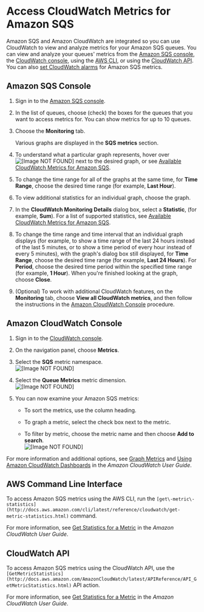 # Access CloudWatch Metrics for Amazon SQS<a name="sqs-access-metrics"></a>

Amazon SQS and Amazon CloudWatch are integrated so you can use CloudWatch to view and analyze metrics for your Amazon SQS queues\. You can view and analyze your queues' metrics from the [Amazon SQS console](#access-cloudwatch-metrics-sqs-console), the [CloudWatch console](#access-metrics-cloudwatch-console), using the [AWS CLI](#access-cloudwatch-metrics-cli), or using the [CloudWatch API](#access-metrics-cloudwatch-api)\. You can also [set CloudWatch alarms](set-cloudwatch-alarms-for-metrics.md) for Amazon SQS metrics\.

## Amazon SQS Console<a name="access-cloudwatch-metrics-sqs-console"></a>

1. Sign in to the [Amazon SQS console](https://console.aws.amazon.com/sqs/)\.

1. In the list of queues, choose \(check\) the boxes for the queues that you want to access metrics for\. You can show metrics for up to 10 queues\.

1. Choose the **Monitoring** tab\.

   Various graphs are displayed in the **SQS metrics** section\.

1. To understand what a particular graph represents, hover over ![\[Image NOT FOUND\]](http://docs.aws.amazon.com/AWSSimpleQueueService/latest/SQSDeveloperGuide/images/information.png) next to the desired graph, or see [Available CloudWatch Metrics for Amazon SQS](sqs-available-cloudwatch-metrics.md)\.

1. To change the time range for all of the graphs at the same time, for **Time Range**, choose the desired time range \(for example, **Last Hour**\)\. 

1. To view additional statistics for an individual graph, choose the graph\.

1. In the **CloudWatch Monitoring Details** dialog box, select a **Statistic**, \(for example, **Sum**\)\. For a list of supported statistics, see [Available CloudWatch Metrics for Amazon SQS](sqs-available-cloudwatch-metrics.md)\.

1. To change the time range and time interval that an individual graph displays \(for example, to show a time range of the last 24 hours instead of the last 5 minutes, or to show a time period of every hour instead of every 5 minutes\), with the graph's dialog box still displayed, for **Time Range**, choose the desired time range \(for example, **Last 24 Hours**\)\. For **Period**, choose the desired time period within the specified time range \(for example, **1 Hour**\)\. When you're finished looking at the graph, choose **Close**\.

1. \(Optional\) To work with additional CloudWatch features, on the **Monitoring** tab, choose **View all CloudWatch metrics**, and then follow the instructions in the [Amazon CloudWatch Console](#access-metrics-cloudwatch-console) procedure\.

## Amazon CloudWatch Console<a name="access-metrics-cloudwatch-console"></a>

1. Sign in to the [CloudWatch console](https://console.aws.amazon.com/cloudwatch/)\.

1. On the navigation panel, choose **Metrics**\.

1. Select the **SQS** metric namespace\.  
![\[Image NOT FOUND\]](http://docs.aws.amazon.com/AWSSimpleQueueService/latest/SQSDeveloperGuide/images/sqs-cloudwatch-queue-metrics-namespace.png)

1. Select the **Queue Metrics** metric dimension\.  
![\[Image NOT FOUND\]](http://docs.aws.amazon.com/AWSSimpleQueueService/latest/SQSDeveloperGuide/images/sqs-cloudwatch-queue-metrics-dimension.png)

1. You can now examine your Amazon SQS metrics:

   + To sort the metrics, use the column heading\.

   + To graph a metric, select the check box next to the metric\.

   + To filter by metric, choose the metric name and then choose **Add to search**\.  
![\[Image NOT FOUND\]](http://docs.aws.amazon.com/AWSSimpleQueueService/latest/SQSDeveloperGuide/images/sqs-cloudwatch-queue-metrics-examine.png)

For more information and additional options, see [Graph Metrics](http://docs.aws.amazon.com/AmazonCloudWatch/latest/monitoring/graph_metrics.html) and [Using Amazon CloudWatch Dashboards](http://docs.aws.amazon.com/AmazonCloudWatch/latest/monitoring/CloudWatch_Dashboards.html) in the *Amazon CloudWatch User Guide*\.

## AWS Command Line Interface<a name="access-cloudwatch-metrics-cli"></a>

To access Amazon SQS metrics using the AWS CLI, run the `[get\-metric\-statistics](http://docs.aws.amazon.com/cli/latest/reference/cloudwatch/get-metric-statistics.html)` command\.

For more information, see [Get Statistics for a Metric](http://docs.aws.amazon.com/AmazonCloudWatch/latest/monitoring/getting-metric-statistics.html) in the *Amazon CloudWatch User Guide*\.

## CloudWatch API<a name="access-metrics-cloudwatch-api"></a>

To access Amazon SQS metrics using the CloudWatch API, use the `[GetMetricStatistics](http://docs.aws.amazon.com/AmazonCloudWatch/latest/APIReference/API_GetMetricStatistics.html)` API action\.

For more information, see [Get Statistics for a Metric](http://docs.aws.amazon.com/AmazonCloudWatch/latest/monitoring/getting-metric-statistics.html) in the *Amazon CloudWatch User Guide*\.